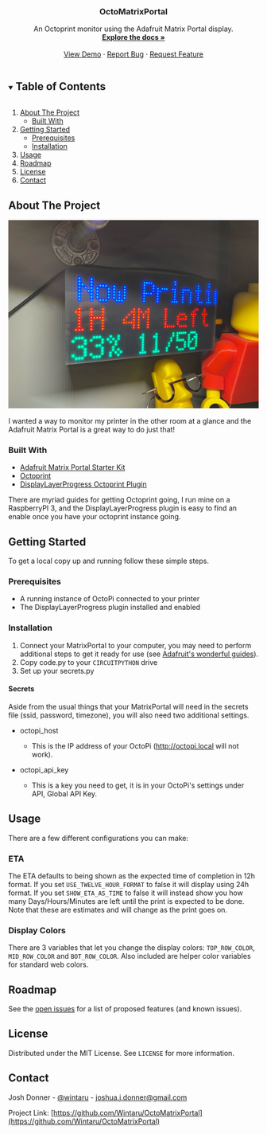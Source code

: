 <!-- PROJECT LOGO -->
<br />
<p align="center">
  <a href="https://github.com/Wintaru/OctoMatrixPortal">
    <!-- <img src="images/logo.png" alt="Logo" width="80" height="80"> -->
  </a>

  <h3 align="center">OctoMatrixPortal</h3>

  <p align="center">
    An Octoprint monitor using the Adafruit Matrix Portal display.
    <br />
    <a href="https://github.com/Wintaru/OctoMatrixPortal"><strong>Explore the docs »</strong></a>
    <br />
    <br />
    <a href="https://github.com/Wintaru/OctoMatrixPortal">View Demo</a>
    ·
    <a href="https://github.com/Wintaru/OctoMatrixPortal/issues">Report Bug</a>
    ·
    <a href="https://github.com/Wintaru/OctoMatrixPortal/issues">Request Feature</a>
  </p>
</p>



<!-- TABLE OF CONTENTS -->
<details open="open">
  <summary><h2 style="display: inline-block">Table of Contents</h2></summary>
  <ol>
    <li>
      <a href="#about-the-project">About The Project</a>
      <ul>
        <li><a href="#built-with">Built With</a></li>
      </ul>
    </li>
    <li>
      <a href="#getting-started">Getting Started</a>
      <ul>
        <li><a href="#prerequisites">Prerequisites</a></li>
        <li><a href="#installation">Installation</a></li>
      </ul>
    </li>
    <li><a href="#usage">Usage</a></li>
    <li><a href="#roadmap">Roadmap</a></li>
    <li><a href="#license">License</a></li>
    <li><a href="#contact">Contact</a></li>
    <!-- <li><a href="#acknowledgements">Acknowledgements</a></li> -->
  </ol>
</details>



<!-- ABOUT THE PROJECT -->
## About The Project

<img src=./images/image0.jpeg alt="product image" width="600" />

I wanted a way to monitor my printer in the other room at a glance and the Adafruit Matrix Portal is a great way to do just that!

### Built With

* [Adafruit Matrix Portal Starter Kit](https://www.adafruit.com/product/4812)
* [Octoprint](https://octoprint.org/)
* [DisplayLayerProgress Octoprint Plugin](https://github.com/OllisGit/OctoPrint-DisplayLayerProgress)

There are myriad guides for getting Octoprint going, I run mine on a RaspberryPI 3, and the DisplayLayerProgress plugin is easy to find an enable once you have your octoprint instance going.

<!-- GETTING STARTED -->
## Getting Started

To get a local copy up and running follow these simple steps.

### Prerequisites

* A running instance of OctoPi connected to your printer
* The DisplayLayerProgress plugin installed and enabled

### Installation

1. Connect your MatrixPortal to your computer, you may need to perform additional steps to get it ready for use (see [Adafruit's wonderful guides](https://learn.adafruit.com/adabox016)).
2. Copy code.py to your `CIRCUITPYTHON` drive
3. Set up your secrets.py

#### Secrets

Aside from the usual things that your MatrixPortal will need in the secrets file (ssid, password, timezone), you will also need two additional settings.

* octopi_host
    * This is the IP address of your OctoPi (http://octopi.local will not work).

* octopi_api_key
    * This is a key you need to get, it is in your OctoPi's settings under API, Global API Key.

<!-- USAGE EXAMPLES -->
## Usage

There are a few different configurations you can make:

### ETA

The ETA defaults to being shown as the expected time of completion in 12h format. If you set `USE_TWELVE_HOUR_FORMAT` to false it will display using 24h format. If you set `SHOW_ETA_AS_TIME` to false it will instead show you how many Days/Hours/Minutes are left until the print is expected to be done. Note that these are estimates and will change as the print goes on.

### Display Colors

There are 3 variables that let you change the display colors: `TOP_ROW_COLOR`, `MID_ROW_COLOR` and `BOT_ROW_COLOR`. Also included are helper color variables for standard web colors.

<!-- ROADMAP -->
## Roadmap

See the [open issues](https://github.com/Wintaru/OctoMatrixPortal/issues) for a list of proposed features (and known issues).

<!-- LICENSE -->
## License

Distributed under the MIT License. See `LICENSE` for more information.

<!-- CONTACT -->
## Contact

Josh Donner - [@wintaru](https://twitter.com/wintaru) - joshua.j.donner@gmail.com

Project Link: [https://github.com/Wintaru/OctoMatrixPortal](https://github.com/Wintaru/OctoMatrixPortal)



<!-- ACKNOWLEDGEMENTS -->
<!-- ## Acknowledgements -->





<!-- MARKDOWN LINKS & IMAGES -->
<!-- https://www.markdownguide.org/basic-syntax/#reference-style-links -->
[contributors-shield]: https://img.shields.io/github/contributors/Wintaru/repo.svg?style=for-the-badge
[contributors-url]: https://github.com/Wintaru/OctoMatrixPortal/graphs/contributors
[forks-shield]: https://img.shields.io/github/forks/Wintaru/repo.svg?style=for-the-badge
[forks-url]: https://github.com/Wintaru/OctoMatrixPortal/network/members
[stars-shield]: https://img.shields.io/github/stars/Wintaru/repo.svg?style=for-the-badge
[stars-url]: https://github.com/Wintaru/OctoMatrixPortal/stargazers
[issues-shield]: https://img.shields.io/github/issues/Wintaru/repo.svg?style=for-the-badge
[issues-url]: https://github.com/Wintaru/OctoMatrixPortal/issues
[license-shield]: https://img.shields.io/github/license/Wintaru/repo.svg?style=for-the-badge
[license-url]: https://github.com/Wintaru/OctoMatrixPortal/blob/master/LICENSE.txt
[linkedin-shield]: https://img.shields.io/badge/-LinkedIn-black.svg?style=for-the-badge&logo=linkedin&colorB=555
[linkedin-url]: https://linkedin.com/in/Wintaru
